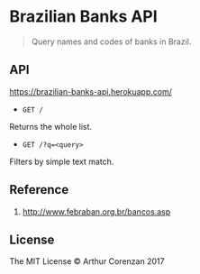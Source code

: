 # Brazilian Banks API

> Query names and codes of banks in Brazil.

## API

https://brazilian-banks-api.herokuapp.com/

- `GET /`

Returns the whole list.

- `GET /?q=<query>`

Filters by simple text match.

## Reference

1. http://www.febraban.org.br/bancos.asp

## License

The MIT License &copy; Arthur Corenzan 2017
